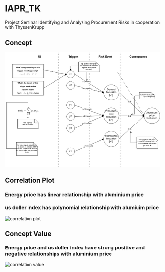 # IAPR_TK

Project Seminar Identifying and Analyzing Procurement Risks in cooperation with ThyssenKrupp

## Concept
![Concept](concept.png)

## Correlation Plot
### Energy price has linear relationship with aluminium price 
### us doller index has polynomial relationship with alumiuim price
![correlation plot](https://user-images.githubusercontent.com/48459923/204825181-193e8585-a0a2-43f8-9bc3-a290cd3326b5.png)

## Concept Value
### Energy price and us doller index have strong positive and negative relationships with aluminium price 
![correlation value](https://user-images.githubusercontent.com/48459923/204825174-72653236-1db5-49d5-93ad-f88943cda4ba.PNG)

